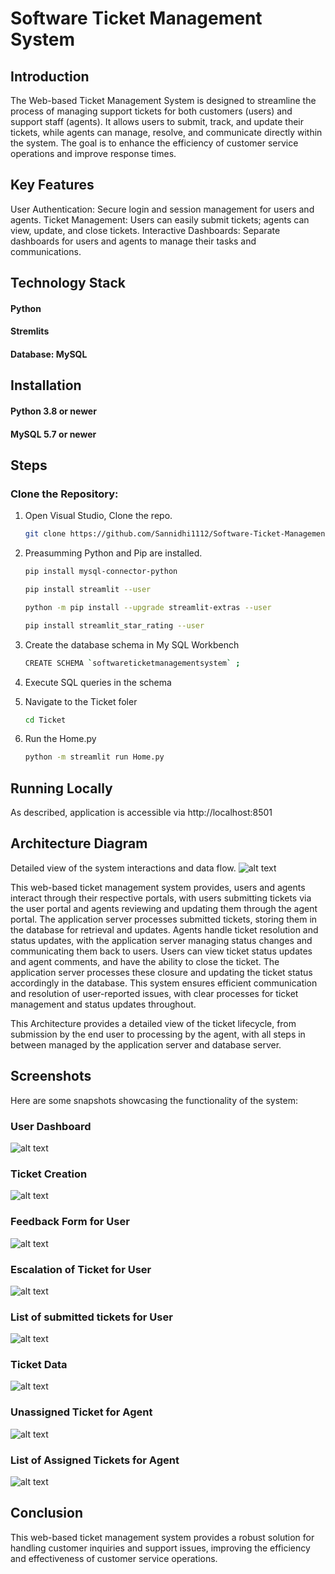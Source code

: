 # Software Ticket Management System

## Introduction
The Web-based Ticket Management System is designed to streamline the process of managing support tickets for both customers (users) and support staff (agents). It allows users to submit, track, and update their tickets, while agents can manage, resolve, and communicate directly within the system. The goal is to enhance the efficiency of customer service operations and improve response times.

## Key Features
User Authentication: Secure login and session management for users and agents.
Ticket Management: Users can easily submit tickets; agents can view, update, and close tickets.
Interactive Dashboards: Separate dashboards for users and agents to manage their tasks and communications.

## Technology Stack
#### Python
#### Stremlits
#### Database: MySQL 

## Installation
#### Python 3.8 or newer
#### MySQL 5.7 or newer

## Steps

### Clone the Repository:

1. Open Visual Studio, Clone the repo.
    ```sh
    git clone https://github.com/Sannidhi1112/Software-Ticket-Management-System.git
    ```

2.  Preasumming Python and Pip are installed.
    ```sh
    pip install mysql-connector-python
    ```
    ```sh
    pip install streamlit --user
    ```
    ```sh
    python -m pip install --upgrade streamlit-extras --user
    ```
    ```sh
    pip install streamlit_star_rating --user
    ```

3.  Create the database schema in My SQL Workbench
    ```sh
    CREATE SCHEMA `softwareticketmanagementsystem` ;
    ```
4.  Execute SQL queries in the schema

5. Navigate to the Ticket foler
    ```sh
    cd Ticket
    ```
6.  Run the Home.py
    ```sh
    python -m streamlit run Home.py
    ```

## Running Locally
As described, application is accessible via http://localhost:8501 

## Architecture Diagram
Detailed view of the system interactions and data flow.
![alt text](STMS_Architecture.png)

This web-based ticket management system provides, users and agents interact through their respective portals, with users submitting tickets via the user portal and agents reviewing and updating them through the agent portal. The application server processes submitted tickets, storing them in the database for retrieval and updates. Agents handle ticket resolution and status updates, with the application server managing status changes and communicating them back to users. Users can view ticket status updates and agent comments, and have the ability to close the ticket. The application server processes these closure and updating the ticket status accordingly in the database. This system ensures efficient communication and resolution of user-reported issues, with clear processes for ticket management and status updates throughout.

This Architecture provides a detailed view of the ticket lifecycle, from submission by the end user to processing by the agent, with all steps in between managed by the application server and database server.

## Screenshots
Here are some snapshots showcasing the functionality of the system:

### User Dashboard
![alt text](LoginScreen.png)
### Ticket Creation
![alt text](Ticket.png)
### Feedback Form for User
![alt text](Feedback.png)
### Escalation of Ticket for User
![alt text](Escalation.png)
### List of submitted tickets for User
![alt text](SubmittedTkts.png)
### Ticket Data
![alt text](TktData.png)
### Unassigned Ticket for Agent
![alt text](UnassignedTkt.png)
### List of Assigned Tickets for Agent
![alt text](TktsAgent.png)

## Conclusion
This web-based ticket management system provides a robust solution for handling customer inquiries and support issues, improving the efficiency and effectiveness of customer service operations.
